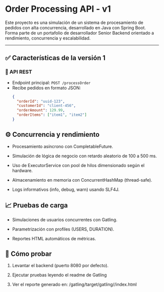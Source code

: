 # Order Processing API - v1

Este proyecto es una simulación de un sistema de procesamiento de pedidos con alta concurrencia, desarrollado en Java con Spring Boot. Forma parte de un portafolio de desarrollador Senior Backend orientado a rendimiento, concurrencia y escalabilidad.

---

## ✅ Características de la versión 1

### 🚀 API REST
- Endpoint principal: `POST /processOrder`
- Recibe pedidos en formato JSON:
  ```json
  {
    "orderId": "uuid-123",
    "customerId": "client-456",
    "orderAmount": 129.99,
    "orderItems": ["item1", "item2"]
  }

## ⚙️ Concurrencia y rendimiento
- Procesamiento asíncrono con CompletableFuture.

- Simulación de lógica de negocio con retardo aleatorio de 100 a 500 ms.

- Uso de ExecutorService con pool de hilos dimensionado según el hardware.

- Almacenamiento en memoria con ConcurrentHashMap (thread-safe).

- Logs informativos (info, debug, warn) usando SLF4J.

## 📈 Pruebas de carga
- Simulaciones de usuarios concurrentes con Gatling.

- Parametrización con profiles (USERS, DURATION).

- Reportes HTML automáticos de métricas.

## 🧪 Cómo probar
1. Levantar el backend (puerto 8080 por defecto).

2. Ejecutar pruebas leyendo el readme de Gatling

3. Ver el reporte generado en: /gatling/target/gatling/<nombre-de-simulacion-fecha>/index.html
